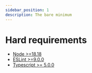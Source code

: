 ```yaml
---
sidebar_position: 1
description: The bare minimum
---
```


# Hard requirements

- [Node >=18.18](https://nodejs.org/en/)
- [ESLint >=9.0.0](https://eslint.org/)
- [Typescript >= 5.0.0](https://www.typescriptlang.org/)
